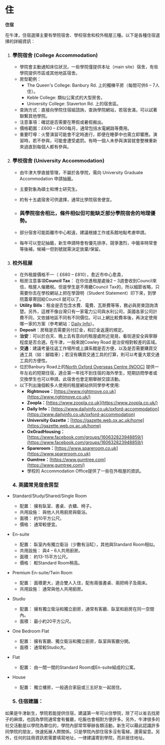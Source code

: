 # 住

**住宿**

在牛津，住宿選擇主要有學院宿舍、學校宿舍和校外租屋三種。以下是各種住宿選擇的詳細資訊：

1. ### **學院宿舍 (College Accommodation)**

   * 學院會主動通知床位狀況，一些學院僅提供本址（main site）宿舍，有些學院提供市區或其他地區宿舍。
   * 房型範例：
     * The Queen's College: Banbury Rd. 上的獨棟平房（每間可供6 – 7人住）。
     * Keble College: 類似公寓式的大型房舍。
     * University College: Staverton Rd. 上的宿舍區。
   * 查詢方式：直接向學院住宿組諮詢，查詢學院網站，若宿舍滿，可以試著聯繫其他學院。
   * 注意事項：確認是否需要在寒假或暑假搬出。
   * 價格範圍：£600 – £900每月，通常包括水電網路等費用。
   * 重要叮嚀：火警演習可能會不定時進行，即便在睡夢中也需立即響應。演習時，若不參與，可能會遭受處罰。有時一個人未參與演習就會整棟重新來過直到每個人都有參與。

1. ### **學校宿舍 (University Accommodation)**

   * 由牛津大學直接管理，不屬於各學院，需向 University Graduate Accommodation 申請抽籤。
   * 主要對象為碩士和博士研究生。
   * 約有十五處宿舍可供選擇，通常比學院宿舍便宜。

   * ### 與學院宿舍相比，條件相似但可能缺乏部分學院宿舍的地理優勢。

   * 部分宿舍可能距離市中心較遠，建議根據工作或系館地點考慮申請。
   * 每年可以登記抽籤，新生申請時會有優先排序，競爭激烈，中籤率時常會等後補，候補一但到號就需決定放棄/保留。

1. ### **校外租屋**

   * 在外租屋價格不一（ £680 – £810），愈近市中心愈貴，
   * 租房注意事項**Council Tax**： 在你住進租屋處後2 – 3週會收到Council來信，租屋人催繳稅。但是學生是不用繳Council Tax的，所以細節省略，只需要你去在學校網站上把在學證明（Student Statement）印下來，到學院蓋章寄回給Council 就可以了。
   * **Utility Bills**：租金是否包含水費、電費、瓦斯費等等，務必與房束諮詢清楚。另外，這裡不像台灣只有一家電力公司與水利公司，英國各家公司計費不同，又依據地區不同有不同價位。可以上網比較費率後，再決定使用哪一家的方案（參考網站：[Daily Info](https://www.dailyinfo.co.uk/)）。
   * **Deposit**：房租是否需要另付訂金，和訂金返還的規定。
   * **治安**：可以於白天、晚上去有意向的租屋處附近晃晃，看街道安全與寧靜程度是否合適。在牛津，一般來說Cowley Road 是治安相對較差的區域。
   * **交通**：建議考量往返工作場所或上課系館是否方便，以及是否需要購買交通工具（如：腳踏車）；若沒有購買交通工具的打算，則可以考量大眾交通工具的方便性。
   * 位於Banbury Road上的[North Oxford Overseas Centre (NOOC)](https://nooc.org.uk/) 提供一年左右的短期住宿，適合第一年找不到住宿的海外學生，短期訪問學者或交換學生也可以申請。此宿舍也會定期舉辦交誼活動。
   * 以下列出幾個較多人使用的租屋網站供同學參考使用:
     * **Rightmove：**[https://www.rightmove.co.uk](https://www.rightmove.co.uk/)
     * **Zoopla：**[https://www.zoopla.co.uk](https://www.zoopla.co.uk/)
     * **Daily Info：**[https://www.dailyinfo.co.uk/oxford-accommodation](https://www.dailyinfo.co.uk/oxford-accommodation)
     * **University Gazette：**[https://gazette.web.ox.ac.uk/home](https://gazette.web.ox.ac.uk/home)
     * **OxGradHousing：**[https://www.facebook.com/groups/160632823948859/](https://www.facebook.com/groups/160632823948859/)
     * **Spareroom：**[https://www.spareroom.co.uk](https://www.spareroom.co.uk)
     * **Gumtree：**[https://www.gumtree.com](https://www.gumtree.com/)
     * 學校的 Accommodation Office提供了一些在外租屋的資訊。

   ### **4\. 英國常見宿舍房型**

* Standard/Study/Shared/Single Room
  * 配置： 擁有臥室、書桌、衣櫃、椅子。
  * 共用設施： 與他人共用廚房與衛浴。
  * 面積： 約10平方公尺。
  * 價格： 通常較便宜。
* En-suite
  * 配置： 臥室內有獨立衛浴（少數有浴缸），其他與Standard Room相似。
  * 共用設施： 與4 – 6人共用廚房。
  * 面積： 約13-15平方公尺。
  * 價格： 較Standard Room稍高。
* Premium En-suite/Twin Room
  * 配置： 面積更大，適合雙人入住，配有兩張書桌、兩把椅子及兩床。
  * 共用設施： 通常與他人共用廚房。
* Studio
  * 配置： 擁有獨立衛浴和獨立廚房，通常有客廳、臥室和廚房在同一空間內。
  * 面積： 最小約20平方公尺。
* One Bedroom Flat
  * 配置： 擁有客廳、獨立衛浴和獨立廚房，臥室與客廳分開。
  * 面積： 通常較Studio大。
* Flat
  * 配置： 由一間一間的Standard Room或En-suite組成的公寓。
* House
  * 配置： 獨立樓房，一般適合家庭或三五好友一起居住。

  ### **5\. 住宿建議：**

如果是牛津新生，學院若能提供住宿，建議第一年可以住學院，除了可以省去找房子的麻煩，也因為學院通常會有餐廳，吃飯也會相對方便許多。另外，牛津很多的社交活動是以學院為單位的，學院內部常常舉辦各類活動，新生可以藉此認識許多同學院的朋友，快速拓展人際關係。只是學院內部住宿多沒有電梯，還需留意。另外，任何的註冊資訊若需要填寫地址，一律建議寄到學院，而非居住地址。
